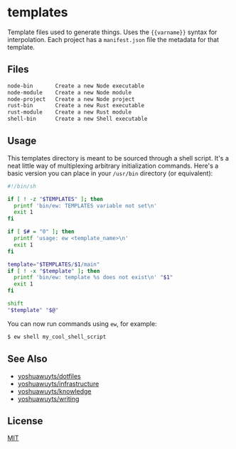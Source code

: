 # templates
Template files used to generate things. Uses the `{{varname}}` syntax for
interpolation. Each project has a `manifest.json` file the metadata for that
template.

## Files
```txt
node-bin       Create a new Node executable
node-module    Create a new Node module
node-project   Create a new Node project
rust-bin       Create a new Rust executable
rust-module    Create a new Rust module
shell-bin      Create a new Shell executable
```

## Usage
This templates directory is meant to be sourced through a shell script. It's
a neat little way of multiplexing arbitrary initialization commands. Here's a
basic version you can place in your `/usr/bin` directory (or equivalent):
```sh
#!/bin/sh

if [ ! -z "$TEMPLATES" ]; then
  printf 'bin/ew: TEMPLATES variable not set\n'
  exit 1
fi

if [ $# = "0" ]; then
  printf 'usage: ew <template_name>\n'
  exit 1
fi

template="$TEMPLATES/$1/main"
if [ ! -x "$template" ]; then
  printf 'bin/ew: template %s does not exist\n' "$1"
  exit 1
fi

shift
"$template" "$@"
```
You can now run commands using `ew`, for example:
```sh
$ ew shell my_cool_shell_script
```

## See Also
- [yoshuawuyts/dotfiles](https://github.com/yoshuawuyts/dotfiles)
- [yoshuawuyts/infrastructure](https://github.com/yoshuawuyts/infrastructure)
- [yoshuawuyts/knowledge](https://github.com/yoshuawuyts/knowledge)
- [yoshuawuyts/writing](https://github.com/yoshuawuyts/writing)

## License
[MIT](https://tldrlegal.com/license/mit-license)
